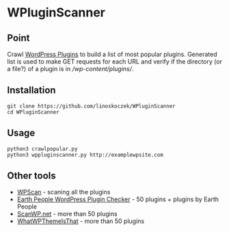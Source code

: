 # WPluginScanner

## Point

Crawl [WordPress Plugins](https://wordpress.org/plugins/browse/popular/) to build a list of most popular plugins. Generated list is used to make GET requests for each URL and verify if the directory (or a file?) of a plugin is in _/wp-content/plugins/_.

## Installation

```
git clone https://github.com/linoskoczek/WPluginScanner
cd WPluginScanner
```

## Usage

```
python3 crawlpopular.py
python3 wppluginscanner.py http://examplewpsite.com
```

## Other tools

* [WPScan](https://github.com/wpscanteam/wpscan) - scaning all the plugins
* [Earth People WordPress Plugin Checker](https://wppluginchecker.earthpeople.se/) - 50 plugins + plugins by Earth People
* [ScanWP.net](https://scanwp.net/) - more than 50 plugins
* [WhatWPThemeIsThat](https://whatwpthemeisthat.com/top-plugins.html) - more than 50 plugins
